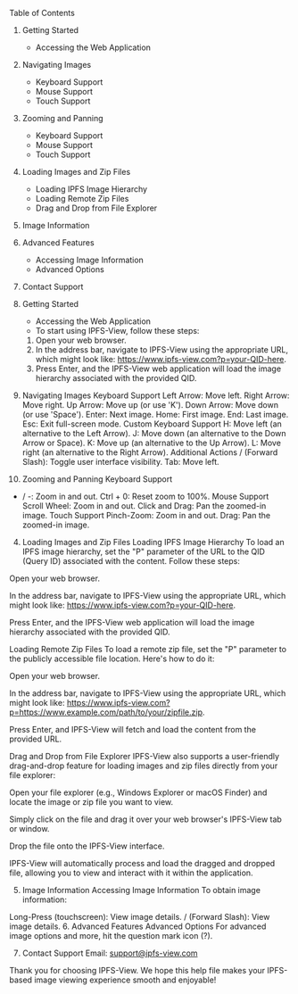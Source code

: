 Table of Contents
1. Getting Started
   + Accessing the Web Application
2. Navigating Images
   + Keyboard Support
   + Mouse Support
   + Touch Support
3. Zooming and Panning
   + Keyboard Support
   + Mouse Support
   + Touch Support
4. Loading Images and Zip Files
   + Loading IPFS Image Hierarchy
   + Loading Remote Zip Files
   + Drag and Drop from File Explorer
5. Image Information
6. Advanced Features
   + Accessing Image Information
   + Advanced Options
7. Contact Support

1. Getting Started
   + Accessing the Web Application
   + To start using IPFS-View, follow these steps:

   1. Open your web browser.
   1. In the address bar, navigate to IPFS-View using the appropriate URL, which might look like: https://www.ipfs-view.com?p=your-QID-here.
   1. Press Enter, and the IPFS-View web application will load the image hierarchy associated with the provided QID.

2. Navigating Images
Keyboard Support
Left Arrow: Move left.
Right Arrow: Move right.
Up Arrow: Move up (or use 'K').
Down Arrow: Move down (or use 'Space').
Enter: Next image.
Home: First image.
End: Last image.
Esc: Exit full-screen mode.
Custom Keyboard Support
H: Move left (an alternative to the Left Arrow).
J: Move down (an alternative to the Down Arrow or Space).
K: Move up (an alternative to the Up Arrow).
L: Move right (an alternative to the Right Arrow).
Additional Actions
/ (Forward Slash): Toggle user interface visibility.
Tab: Move left.
3. Zooming and Panning
Keyboard Support
+ / -: Zoom in and out.
Ctrl + 0: Reset zoom to 100%.
Mouse Support
Scroll Wheel: Zoom in and out.
Click and Drag: Pan the zoomed-in image.
Touch Support
Pinch-Zoom: Zoom in and out.
Drag: Pan the zoomed-in image.
4. Loading Images and Zip Files
Loading IPFS Image Hierarchy
To load an IPFS image hierarchy, set the "P" parameter of the URL to the QID (Query ID) associated with the content. Follow these steps:

Open your web browser.

In the address bar, navigate to IPFS-View using the appropriate URL, which might look like: https://www.ipfs-view.com?p=your-QID-here.

Press Enter, and the IPFS-View web application will load the image hierarchy associated with the provided QID.

Loading Remote Zip Files
To load a remote zip file, set the "P" parameter to the publicly accessible file location. Here's how to do it:

Open your web browser.

In the address bar, navigate to IPFS-View using the appropriate URL, which might look like: https://www.ipfs-view.com?p=https://www.example.com/path/to/your/zipfile.zip.

Press Enter, and IPFS-View will fetch and load the content from the provided URL.

Drag and Drop from File Explorer
IPFS-View also supports a user-friendly drag-and-drop feature for loading images and zip files directly from your file explorer:

Open your file explorer (e.g., Windows Explorer or macOS Finder) and locate the image or zip file you want to view.

Simply click on the file and drag it over your web browser's IPFS-View tab or window.

Drop the file onto the IPFS-View interface.

IPFS-View will automatically process and load the dragged and dropped file, allowing you to view and interact with it within the application.

5. Image Information
Accessing Image Information
To obtain image information:

Long-Press (touchscreen): View image details.
/ (Forward Slash): View image details.
6. Advanced Features
Advanced Options
For advanced image options and more, hit the question mark icon (?).

7. Contact Support
Email: support@ipfs-view.com

Thank you for choosing IPFS-View. We hope this help file makes your IPFS-based image viewing experience smooth and enjoyable!
